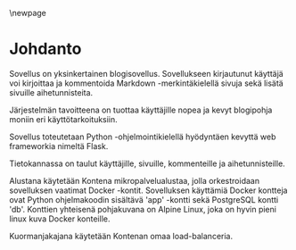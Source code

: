 \newpage
# Johdanto
Sovellus on yksinkertainen blogisovellus. Sovellukseen kirjautunut käyttäjä voi kirjoittaa ja kommentoida Markdown -merkintäkielellä sivuja sekä lisätä sivuille aihetunnisteita.

Järjestelmän tavoitteena on tuottaa käyttäjille nopea ja kevyt blogipohja moniin eri käyttötarkoituksiin.

Sovellus toteutetaan Python -ohjelmointikielellä hyödyntäen kevyttä web frameworkia nimeltä Flask.

Tietokannassa on taulut käyttäjille, sivuille, kommenteille ja aihetunnisteille. 

Alustana käytetään Kontena mikropalvelualustaa, jolla orkestroidaan sovelluksen vaatimat Docker -kontit.
Sovelluksen käyttämiä Docker kontteja ovat Python ohjelmakoodin sisältävä 'app' -kontti sekä PostgreSQL kontti 'db'.
Konttien yhteisenä pohjakuvana on Alpine Linux, joka on hyvin pieni linux kuva Docker konteille.

Kuormanjakajana käytetään Kontenan omaa load-balanceria.

